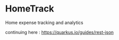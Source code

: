 # HomeTrack
Home expense tracking and analytics

continuing here : https://quarkus.io/guides/rest-json

